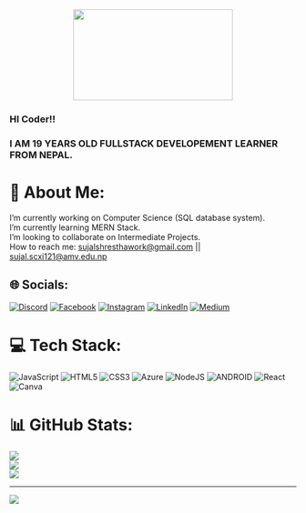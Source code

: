 <div id="header" align="center">
<!--   <img src="https://media.giphy.com/media/M9gbBd9nbDrOTu1Mqx/giphy.gif" width="100"/> -->
<img src="https://media.giphy.com/media/SWoSkN6DxTszqIKEqv/giphy.gif" width="280" height="160" frameBorder="0">
 
</div>

### HI Coder!!
### I AM 19 YEARS OLD FULLSTACK DEVELOPEMENT LEARNER FROM NEPAL.
# 💫 About Me:
I’m currently working on Computer Science (SQL database system).<br>I’m currently learning MERN Stack.<br>I’m looking to collaborate on Intermediate Projects.<br>How to reach me: sujalshresthawork@gmail.com || sujal.scxi121@amv.edu.np


## 🌐 Socials:
[![Discord](https://img.shields.io/badge/Discord-%237289DA.svg?logo=discord&logoColor=white)](https://discord.gg/BRYNHfgc) [![Facebook](https://img.shields.io/badge/Facebook-%231877F2.svg?logo=Facebook&logoColor=white)](https://facebook.com/SuzalSh) [![Instagram](https://img.shields.io/badge/Instagram-%23E4405F.svg?logo=Instagram&logoColor=white)](https://instagram.com/suzalshrrestha) [![LinkedIn](https://img.shields.io/badge/LinkedIn-%230077B5.svg?logo=linkedin&logoColor=white)](https://linkedin.com/in/shresthasujal) [![Medium](https://img.shields.io/badge/Medium-12100E?logo=medium&logoColor=white)](https://medium.com/@shresthasujal) 

# 💻 Tech Stack:
![JavaScript](https://img.shields.io/badge/javascript-%23323330.svg?style=flat&logo=javascript&logoColor=%23F7DF1E) ![HTML5](https://img.shields.io/badge/html5-%23E34F26.svg?style=flat&logo=html5&logoColor=white) ![CSS3](https://img.shields.io/badge/css3-%231572B6.svg?style=flat&logo=css3&logoColor=white) ![Azure](https://img.shields.io/badge/azure-%230072C6.svg?style=flat&logo=azure-devops&logoColor=white) ![NodeJS](https://img.shields.io/badge/node.js-6DA55F?style=flat&logo=node.js&logoColor=white) ![ANDROID](https://img.shields.io/badge/android-%2320232a.svg?style=flat&logo=android&logoColor=%a4c639) ![React](https://img.shields.io/badge/react-%2320232a.svg?style=flat&logo=react&logoColor=%2361DAFB) ![Canva](https://img.shields.io/badge/Canva-%2300C4CC.svg?style=flat&logo=Canva&logoColor=white)
# 📊 GitHub Stats:
![](https://github-readme-stats.vercel.app/api?username=SuzalShrestha&theme=dark&hide_border=false&include_all_commits=true&count_private=true)<br/>
![](https://github-readme-streak-stats.herokuapp.com/?user=SuzalShrestha&theme=dark&hide_border=false)<br/>
![](https://github-readme-stats.vercel.app/api/top-langs/?username=SuzalShrestha&theme=dark&hide_border=false&include_all_commits=true&count_private=true&layout=compact)

---
[![](https://visitcount.itsvg.in/api?id=SuzalShrestha&icon=5&color=1)](https://visitcount.itsvg.in)

<!-- Proudly created with GPRM ( https://gprm.itsvg.in ) -->

